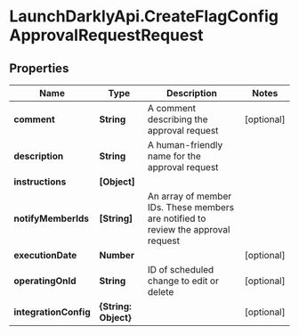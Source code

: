# LaunchDarklyApi.CreateFlagConfigApprovalRequestRequest

## Properties

Name | Type | Description | Notes
------------ | ------------- | ------------- | -------------
**comment** | **String** | A comment describing the approval request | [optional] 
**description** | **String** | A human-friendly name for the approval request | 
**instructions** | **[Object]** |  | 
**notifyMemberIds** | **[String]** | An array of member IDs. These members are notified to review the approval request | 
**executionDate** | **Number** |  | [optional] 
**operatingOnId** | **String** | ID of scheduled change to edit or delete | [optional] 
**integrationConfig** | **{String: Object}** |  | [optional] 


